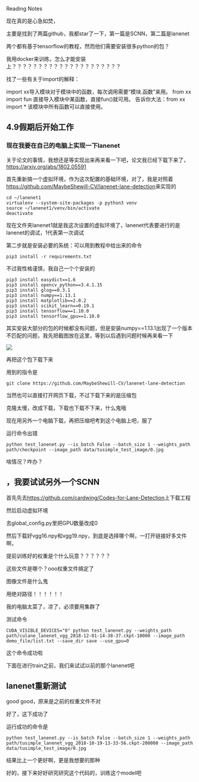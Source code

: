 Reading Notes

现在真的是心急如焚，

主要是找到了两篇github，我都star了一下，第一篇是SCNN，第二篇是lanenet

两个都有基于tensorflow的教程，然而他们需要安装很多python的包？

我用docker来训练，怎么才能安装上？？？？？？？？？？？？？？？？？？？？？

找了一些有关于import的解释：

import xx导入模块对于模块中的函数，每次调用需要“模块.函数”来用。
from xx import fun 直接导入模块中某函数，直接fun()就可用。
告诉你大法：from xx import * 该模块中所有函数可以直接使用。





## 4.9假期后开始工作

### 现在我要在自己的电脑上实现一下lanenet

关于论文的事情，我想还是等实现出来再来看一下吧，论文我已经下载下来了，<https://arxiv.org/abs/1802.05591>

首先重新搞一个虚拟环境，作为这次配置的基础环境，对了，我是对照着<https://github.com/MaybeShewill-CV/lanenet-lane-detection>来实现的

```
cd ~/lanenet1
virtualenv --system-site-packages -p python3 venv
source ~/lanenet1/venv/bin/activate
deactivate
```

现在文件夹lanenet1就是我这次设置的虚拟环境了，lanenet代表要进行的是lanenet的调试，1代表第一次调试

第二步就是安装必要的系统：可以用到教程中给出来的命令

```
pip3 install -r requirements.txt
```

不过我性格谨慎，我自己一个个安装的

```
pip3 install easydict==1.6
pip3 install opencv_python==3.4.1.15
pip3 install glog==0.3.1
pip3 install numpy==1.13.1
pip3 install matplotlib==2.0.2
pip3 install scikit_learn==0.19.1
pip3 install tensorflow==1.10.0
pip3 install tensorflow_gpu==1.10.0
```

其实安装大部分的包的时候都没有问题，但是安装numpy==1.13.1出现了一个版本不匹配的问题，我先把截图放在这里，等到以后遇到问题时候再来看一下

![](tyima/c1.png)

再把这个包下载下来

用到的指令是

```
git clone https://github.com/MaybeShewill-CV/lanenet-lane-detection
```

当然也可以直接打开网页下载，不过下载下来的是压缩包

克隆太慢，改成下载，下载也下载不下来，什么鬼哦

现在用另外一个电脑下载，再把压缩吧考到这个电脑上吧，服了

运行命令出错

```
python test_lanenet.py --is_batch False --batch_size 1 --weights_path path/checkpoint --image_path data/tusimple_test_image/0.jpg
```

啥情况？咋办？

## ，我要试试另外一个SCNN

首先先去<https://github.com/cardwing/Codes-for-Lane-Detection>上下载工程

然后启动虚拟环境

去global_config.py里把GPU数量改成0

然后下载好vgg16.npy和vgg19.npy，到底是选择哪个啊，一打开链接好多文件啊，

提前训练好的权重是个什么玩意？？？？？？

这些文件是哪个？ooo权重文件搞定了

图像文件是什么鬼

用绝对路径！！！！！！

我的电脑太菜了，凉了，必须要用集群了

测试命令

```
CUDA_VISIBLE_DEVICES="0" python test_lanenet.py --weights_path path/culane_lanenet_vgg_2018-12-01-14-38-37.ckpt-10000 --image_path demo_file/list.txt --save_dir save --use_gpu=0
```

这个命令成功啦

下面在进行train之前，我们来试试以前的那个lanenet吧

## lanenet重新测试

good good，原来是之前的权重文件不对

好了，这下成功了

运行成功的命令是

```
python test_lanenet.py --is_batch False --batch_size 1 --weights_path path/tusimple_lanenet_vgg_2018-10-19-13-33-56.ckpt-200000 --image_path data/tusimple_test_image/0.jpg
```

结果比上一个更好啊，更是我想要的那种

好的，接下来好好研究研究这个代码的，训练这个model吧

